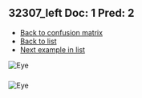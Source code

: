 ## 32307_left Doc: 1 Pred: 2
- [Back to confusion matrix](https://github.com/juliandewit/kaggle_retinopathy/blob/master/matrix.md)
- [Back to list](https://github.com/juliandewit/kaggle_retinopathy/blob/master/lists/12/list.md)
- [Next example in list](https://github.com/juliandewit/kaggle_retinopathy/blob/master/lists/12/32/32412_right.md)

![Eye](https://retinopaty.blob.core.windows.net/size1024/32307_left_1.jpeg)

### 

![Eye]()
